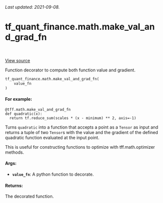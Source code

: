 <!--
This file is generated by a tool. Do not edit directly.
For open-source contributions the docs will be updated automatically.
-->

*Last updated: 2021-09-08.*

<div itemscope itemtype="http://developers.google.com/ReferenceObject">
<meta itemprop="name" content="tf_quant_finance.math.make_val_and_grad_fn" />
<meta itemprop="path" content="Stable" />
</div>

# tf_quant_finance.math.make_val_and_grad_fn

<!-- Insert buttons and diff -->

<table class="tfo-notebook-buttons tfo-api" align="left">
</table>

<a target="_blank" href="https://github.com/google/tf-quant-finance/blob/master/tf_quant_finance/math/gradient.py">View source</a>



Function decorator to compute both function value and gradient.

```python
tf_quant_finance.math.make_val_and_grad_fn(
    value_fn
)
```



<!-- Placeholder for "Used in" -->


#### For example:



```
@tff.math.make_val_and_grad_fn
def quadratic(x):
  return tf.reduce_sum(scales * (x - minimum) ** 2, axis=-1)
```

Turns `quadratic` into a function that accepts a point as a `Tensor` as input
and returns a tuple of two `Tensor`s with the value and the gradient of the
defined quadratic function evaluated at the input point.

This is useful for constructing functions to optimize with tff.math.optimizer
methods.

#### Args:


* <b>`value_fn`</b>: A python function to decorate.


#### Returns:

The decorated function.
